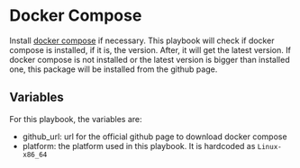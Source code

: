 # Docker Compose

Install [docker compose](https://docs.docker.com/compose/) if necessary. This playbook
will check if docker compose is installed, if it is, the version. After, it will get
the latest version. If docker compose is not installed or the latest version is bigger
than installed one, this package will be installed from the github page.

## Variables
For this playbook, the variables are:
- github_url: url for the official github page to download docker compose
- platform: the platform used in this playbook. It is hardcoded as `Linux-x86_64`
